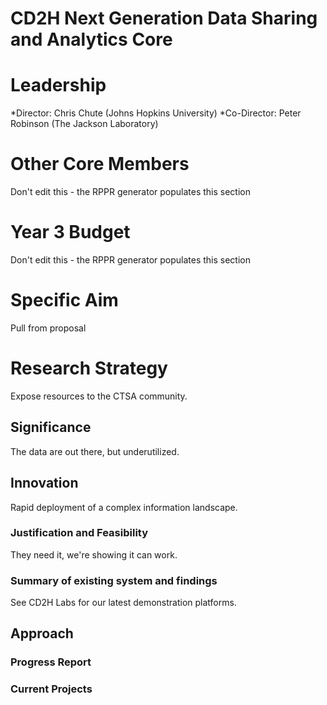 # CD2H Next Generation Data Sharing and Analytics Core

# Leadership
*Director: Chris Chute (Johns Hopkins University)
*Co-Director: Peter Robinson (The Jackson Laboratory) 

# Other Core Members
Don't edit this - the RPPR generator populates this section

# Year 3 Budget
Don't edit this - the RPPR generator populates this section

# Specific Aim

Pull from proposal

# Research Strategy
Expose resources to the CTSA community.
## Significance
The data are out there, but underutilized.
## Innovation
Rapid deployment of a complex information landscape.
### Justification and Feasibility
They need it, we're showing it can work.
### Summary of existing system and findings
See CD2H Labs for our latest demonstration platforms.
## Approach

### Progress Report

### Current Projects
